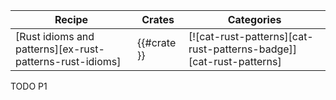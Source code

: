 | Recipe | Crates | Categories |
|--------|--------|------------|
| [Rust idioms and patterns][ex-rust-patterns-rust-idioms] | {{#crate }} | [![cat-rust-patterns][cat-rust-patterns-badge]][cat-rust-patterns] |

<div class="hidden">
TODO P1
</div>
